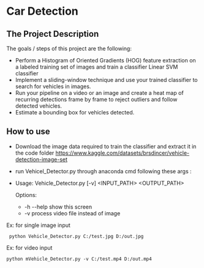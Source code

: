 # Car Detection

The Project Description
---

The goals / steps of this project are the following:

* Perform a Histogram of Oriented Gradients (HOG) feature extraction on a labeled training set of images and train a classifier Linear SVM classifier
* Implement a sliding-window technique and use your trained classifier to search for vehicles in images.
* Run your pipeline on a video or an image and create a heat map of recurring detections frame by frame to reject outliers and follow detected vehicles.
* Estimate a bounding box for vehicles detected.

How to use
---
* Download the image data required to train the classifier and extract it in the code folder https://www.kaggle.com/datasets/brsdincer/vehicle-detection-image-set
* run Vehicel_Detector.py through anaconda cmd following these args :
*   Usage:
        Vehicle_Detector.py [-v] <INPUT_PATH> <OUTPUT_PATH>

    Options:

    * -h --help                          show this screen
    * -v                                 process video file instead of image
                
   Ex: for single image input
   
     python Vehicle_Detector.py C:/test.jpg D:/out.jpg


   Ex: for video input
    
    python mVehicle_Detector.py -v C:/test.mp4 D:/out.mp4      
          
